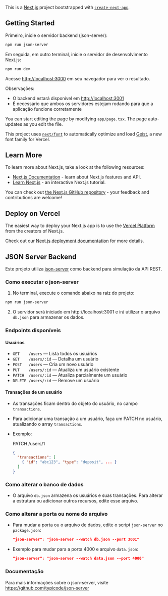 This is a [Next.js](https://nextjs.org) project bootstrapped with [`create-next-app`](https://nextjs.org/docs/app/api-reference/cli/create-next-app).

## Getting Started

Primeiro, inicie o servidor backend (json-server):

```bash
npm run json-server
```

Em seguida, em outro terminal, inicie o servidor de desenvolvimento Next.js:

```bash
npm run dev
```

Acesse [http://localhost:3000](http://localhost:3000) em seu navegador para ver o resultado.

Observações:

- O backend estará disponível em [http://localhost:3001](http://localhost:3001)
- É necessário que ambos os servidores estejam rodando para que a aplicação funcione corretamente

You can start editing the page by modifying `app/page.tsx`. The page auto-updates as you edit the file.

This project uses [`next/font`](https://nextjs.org/docs/app/building-your-application/optimizing/fonts) to automatically optimize and load [Geist](https://vercel.com/font), a new font family for Vercel.

## Learn More

To learn more about Next.js, take a look at the following resources:

- [Next.js Documentation](https://nextjs.org/docs) - learn about Next.js features and API.
- [Learn Next.js](https://nextjs.org/learn) - an interactive Next.js tutorial.

You can check out [the Next.js GitHub repository](https://github.com/vercel/next.js) - your feedback and contributions are welcome!

## Deploy on Vercel

The easiest way to deploy your Next.js app is to use the [Vercel Platform](https://vercel.com/new?utm_medium=default-template&filter=next.js&utm_source=create-next-app&utm_campaign=create-next-app-readme) from the creators of Next.js.

Check out our [Next.js deployment documentation](https://nextjs.org/docs/app/building-your-application/deploying) for more details.

## JSON Server Backend

Este projeto utiliza [json-server](https://github.com/typicode/json-server) como backend para simulação da API REST.

### Como executar o json-server

1. No terminal, execute o comando abaixo na raiz do projeto:

```bash
npm run json-server
```

2. O servidor será iniciado em http://localhost:3001 e irá utilizar o arquivo `db.json` para armazenar os dados.

### Endpoints disponíveis

#### Usuários

- `GET    /users` — Lista todos os usuários
- `GET    /users/:id` — Detalha um usuário
- `POST   /users` — Cria um novo usuário
- `PUT    /users/:id` — Atualiza um usuário existente
- `PATCH  /users/:id` — Atualiza parcialmente um usuário
- `DELETE /users/:id` — Remove um usuário

#### Transações de um usuário

- As transações ficam dentro do objeto do usuário, no campo `transactions`.
- Para adicionar uma transação a um usuário, faça um PATCH no usuário, atualizando o array `transactions`.
- Exemplo:

  PATCH /users/1

  ```json
  {
    "transactions": [
      { "id": "abc123", "type": "deposit", ... }
    ]
  }
  ```

### Como alterar o banco de dados

- O arquivo `db.json` armazena os usuários e suas transações. Para alterar a estrutura ou adicionar outros recursos, edite esse arquivo.

### Como alterar a porta ou nome do arquivo

- Para mudar a porta ou o arquivo de dados, edite o script `json-server` no `package.json`:

  ```json
  "json-server": "json-server --watch db.json --port 3001"
  ```

- Exemplo para mudar para a porta 4000 e arquivo `data.json`:

  ```json
  "json-server": "json-server --watch data.json --port 4000"
  ```

### Documentação

Para mais informações sobre o json-server, visite https://github.com/typicode/json-server
